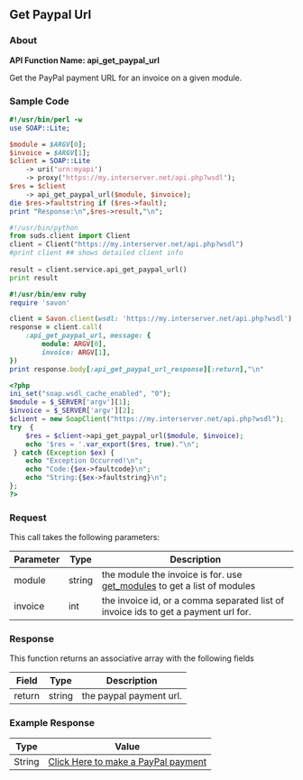
## Get Paypal Url

### About

**API Function Name: api_get_paypal_url**

Get the PayPal payment URL for an invoice on a given module.


### Sample Code

```perl
#!/usr/bin/perl -w
use SOAP::Lite;

$module = $ARGV[0];
$invoice = $ARGV[1];
$client = SOAP::Lite
	-> uri('urn:myapi')
	-> proxy('https://my.interserver.net/api.php?wsdl');
$res = $client
	-> api_get_paypal_url($module, $invoice);
die $res->faultstring if ($res->fault);
print "Response:\n",$res->result,"\n";

```

```python
#!/usr/bin/python
from suds.client import Client
client = Client("https://my.interserver.net/api.php?wsdl")
#print client ## shows detailed client info
  
result = client.service.api_get_paypal_url()
print result

```

```ruby
#!/usr/bin/env ruby
require 'savon'

client = Savon.client(wsdl: 'https://my.interserver.net/api.php?wsdl')
response = client.call(
	:api_get_paypal_url, message: { 
		module: ARGV[0], 
		invoice: ARGV[1], 
})
print response.body[:api_get_paypal_url_response][:return],"\n"

```

```php
<?php
ini_set("soap.wsdl_cache_enabled", "0");
$module = $_SERVER['argv'][1];
$invoice = $_SERVER['argv'][2];
$client = new SoapClient("https://my.interserver.net/api.php?wsdl");
try  { 
	$res = $client->api_get_paypal_url($module, $invoice);
	echo '$res = '.var_export($res, true)."\n";
 } catch (Exception $ex) {
	echo "Exception Occurred!\n";
	echo "Code:{$ex->faultcode}\n";
	echo "String:{$ex->faultstring}\n";
}; 
?>
```



### Request

This call takes the following parameters:

Parameter|Type|Description
---------|----|-----------
module|string|the module the invoice is for. use [get_modules](#get_modules) to get a list of modules
invoice|int|the invoice id, or a comma separated list of invoice ids to get a payment url for.


### Response

This function returns an associative array with the following fields

Field|Type|Description
-----|----|-----------
return|string|the paypal payment url.


### Example Response

<table>
	<thead>
		<tr>
			<th>Type</th>
			<th>Value</th>
		</tr>
	</thead>
	<tbody>
		<tr>
			<td>String</td>
			<td><a href="https://www.paypal.com/cgi-bin/webscr?cmd=_xclick&business=vps@interserver.net&item_name=%28Repeat+Invoice%3A+385928%29+INTERSERVER-EXTERNAL&custom=INVdomains10000&buyer_credit_promo_code=&buyer_credit_product_category=&buyer_credit_shipping_method=&buyer_credit_user_address_change=&amount=34.00&no_shipping=0&no_note=1&currency_code=USD&lc=US&bn=PP%2dBuyNowBF&charset=UTF%2d8" target=_blank>Click Here to make a PayPal payment</a></td>
		</tr>
	</tbody>
</table>


